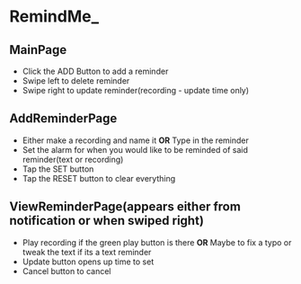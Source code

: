 # RemindMe_


## MainPage
- Click the ADD Button to add a reminder
- Swipe left to delete reminder
- Swipe right to update reminder(recording - update time only)

## AddReminderPage
- Either make a recording and name it **OR** Type in the reminder
- Set the alarm for when you would like to be reminded of said reminder(text or recording)
- Tap the SET button
- Tap the RESET button to clear everything

## ViewReminderPage(appears either from notification or when swiped right)
- Play recording if the green play button is there **OR** Maybe to fix a typo or tweak the text if its a text reminder
- Update button opens up time to set
- Cancel button to cancel
